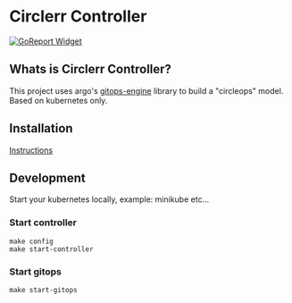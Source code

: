 # Circlerr Controller

[![GoReport Widget]][GoReport Status]

[GoReport Status]: https://goreportcard.com/report/github.com/maycommit/circlerr
[GoReport Widget]: https://goreportcard.com/badge/github.com/maycommit/circlerr

## Whats is Circlerr Controller?
This project uses argo's [gitops-engine](https://github.com/argoproj/gitops-engine) library to build a "circleops" model. Based on kubernetes only.

## Installation
[Instructions](https://github.com/circlerr/circlerr-k8s-controller/tree/master/manifests)

## Development
Start your kubernetes locally, example: minikube etc...

### Start controller
```
make config
make start-controller
```

### Start gitops
```
make start-gitops
```
